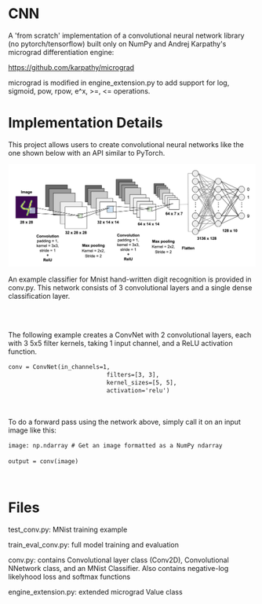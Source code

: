 <h1>CNN</h1>
A 'from scratch' implementation of a convolutional neural network library (no pytorch/tensorflow) built only on NumPy and Andrej Karpathy's micrograd differentiation engine:

https://github.com/karpathy/micrograd

micrograd is modified in engine_extension.py to add support for log, sigmoid, pow, rpow, e^x, >=, <= operations.

<h1>Implementation Details</h1>
This project allows users to create convolutional neural networks like the one shown below with an API similar to PyTorch.


![alt text](./conv_net_example.png)



An example classifier for Mnist hand-written digit recognition is provided in conv.py.
This network consists of 3 convolutional layers and a single dense classification layer.


<br>
<br>

The following example creates a ConvNet with 2 convolutional layers, each with 3 5x5 filter kernels, 
taking 1 input channel, and a ReLU activation function.

```
conv = ConvNet(in_channels=1,
                            filters=[3, 3],
                            kernel_sizes=[5, 5],
                            activation='relu')
```


<br>
<br>
To do a forward pass using the network above, simply call it on an input image like this:


```
image: np.ndarray # Get an image formatted as a NumPy ndarray

output = conv(image)

```

<br>

<h1>Files</h1>

test_conv.py: MNist training example

train_eval_conv.py: full model training and evaluation

conv.py: contains Convolutional layer class (Conv2D), Convolutional NNetwork class, and an MNist Classifier. 
Also contains negative-log likelyhood loss and softmax functions

engine_extension.py: extended micrograd Value class
